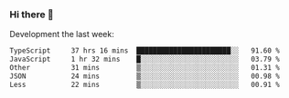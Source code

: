 ### Hi there 👋

Development the last week:
<!--START_SECTION:waka-->

```txt
TypeScript     37 hrs 16 mins  ███████████████████████░░   91.60 %
JavaScript     1 hr 32 mins    █░░░░░░░░░░░░░░░░░░░░░░░░   03.79 %
Other          31 mins         ▒░░░░░░░░░░░░░░░░░░░░░░░░   01.31 %
JSON           24 mins         ▒░░░░░░░░░░░░░░░░░░░░░░░░   00.98 %
Less           22 mins         ▒░░░░░░░░░░░░░░░░░░░░░░░░   00.91 %
```

<!--END_SECTION:waka-->

<!--
**JASONPANGGO/jasonpanggo** is a ✨ _special_ ✨ repository because its `README.md` (this file) appears on your GitHub profile.

Here are some ideas to get you started:

- 🔭 I’m currently working on ...
- 🌱 I’m currently learning ...
- 👯 I’m looking to collaborate on ...
- 🤔 I’m looking for help with ...
- 💬 Ask me about ...
- 📫 How to reach me: ...
- 😄 Pronouns: ...
- ⚡ Fun fact: ...
-->
